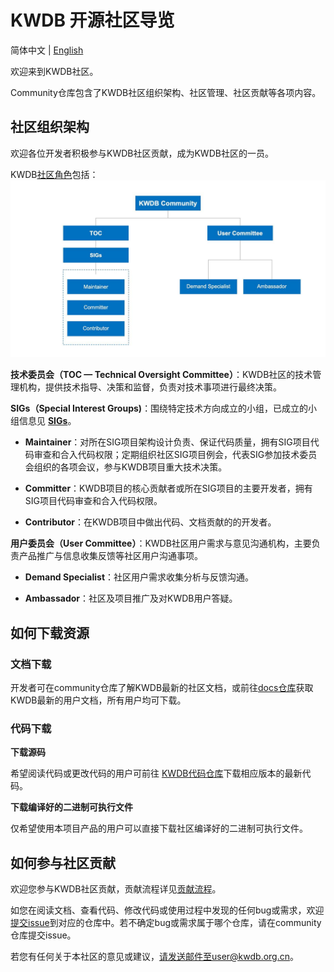 # KWDB 开源社区导览

简体中文 | [English](./README.en.md)

欢迎来到KWDB社区。

Community仓库包含了KWDB社区组织架构、社区管理、社区贡献等各项内容。  

## 社区组织架构

欢迎各位开发者积极参与KWDB社区贡献，成为KWDB社区的一员。

KWDB[社区角色](./Community_roles.md)包括：
![img](figures/community.JPEG)

**技术委员会（TOC — Technical Oversight Committee）**：KWDB社区的技术管理机构，提供技术指导、决策和监督，负责对技术事项进行最终决策。

 **SIGs（Special Interest Groups)**：围绕特定技术方向成立的小组，已成立的小组信息见 **[SIGs](./SIGs.md)**。

- **Maintainer**：对所在SIG项目架构设计负责、保证代码质量，拥有SIG项目代码审查和合入代码权限；定期组织社区SIG项目例会，代表SIG参加技术委员会组织的各项会议，参与KWDB项目重大技术决策。

- **Committer**：KWDB项目的核心贡献者或所在SIG项目的主要开发者，拥有SIG项目代码审查和合入代码权限。

- **Contributor**：在KWDB项目中做出代码、文档贡献的的开发者。

**用户委员会（User Committee）**：KWDB社区用户需求与意见沟通机构，主要负责产品推广与信息收集反馈等社区用户沟通事项。

- **Demand Specialist**：社区用户需求收集分析与反馈沟通。

- **Ambassador**：社区及项目推广及对KWDB用户答疑。

## 如何下载资源

### 文档下载

开发者可在community仓库了解KWDB最新的社区文档，或前往[docs仓库](https://gitee.com/kwdb/docs)获取KWDB最新的用户文档，所有用户均可下载。

### 代码下载

**下载源码**

希望阅读代码或更改代码的用户可前往 [KWDB代码仓库](https://gitee.com/kwdb/kwdb)下载相应版本的最新代码。

**下载编译好的二进制可执行文件**

仅希望使用本项目产品的用户可以直接下载社区编译好的二进制可执行文件。

## 如何参与社区贡献
欢迎您参与KWDB社区贡献，贡献流程详见[贡献流程](./Contribution_process.md)。

如您在阅读文档、查看代码、修改代码或使用过程中发现的任何bug或需求，欢迎[提交issue](./Issue_submission_guidelines.md)到对应的仓库中。若不确定bug或需求属于哪个仓库，请在community仓库提交issue。

若您有任何关于本社区的意见或建议，请发送邮件至user@kwdb.org.cn。